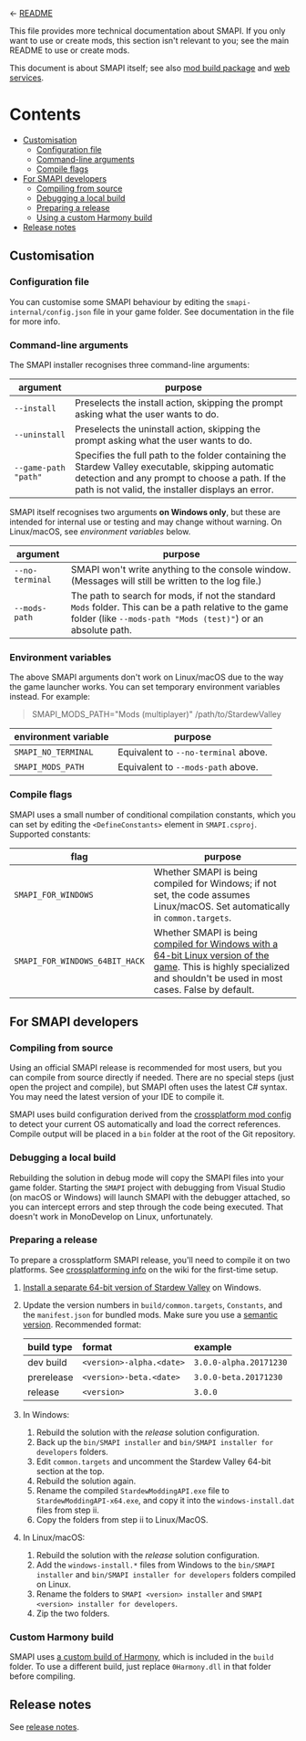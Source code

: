 &larr; [README](../README.md)

This file provides more technical documentation about SMAPI. If you only want to use or create
mods, this section isn't relevant to you; see the main README to use or create mods.

This document is about SMAPI itself; see also [mod build package](mod-package.md) and
[web services](web.md).

# Contents
* [Customisation](#customisation)
  * [Configuration file](#configuration-file)
  * [Command-line arguments](#command-line-arguments)
  * [Compile flags](#compile-flags)
* [For SMAPI developers](#for-smapi-developers)
  * [Compiling from source](#compiling-from-source)
  * [Debugging a local build](#debugging-a-local-build)
  * [Preparing a release](#preparing-a-release)
  * [Using a custom Harmony build](#using-a-custom-harmony-build)
* [Release notes](#release-notes)

## Customisation
### Configuration file
You can customise some SMAPI behaviour by editing the `smapi-internal/config.json` file in your
game folder. See documentation in the file for more info.

### Command-line arguments
The SMAPI installer recognises three command-line arguments:

argument | purpose
-------- | -------
`--install` | Preselects the install action, skipping the prompt asking what the user wants to do.
`--uninstall` | Preselects the uninstall action, skipping the prompt asking what the user wants to do.
`--game-path "path"` | Specifies the full path to the folder containing the Stardew Valley executable, skipping automatic detection and any prompt to choose a path. If the path is not valid, the installer displays an error.

SMAPI itself recognises two arguments **on Windows only**, but these are intended for internal use
or testing and may change without warning. On Linux/macOS, see _environment variables_ below.

argument | purpose
-------- | -------
`--no-terminal` | SMAPI won't write anything to the console window. (Messages will still be written to the log file.)
`--mods-path` | The path to search for mods, if not the standard `Mods` folder. This can be a path relative to the game folder (like `--mods-path "Mods (test)"`) or an absolute path.

### Environment variables
The above SMAPI arguments don't work on Linux/macOS due to the way the game launcher works. You can
set temporary environment variables instead. For example:
> SMAPI_MODS_PATH="Mods (multiplayer)" /path/to/StardewValley

environment variable | purpose
-------------------- | -------
`SMAPI_NO_TERMINAL` | Equivalent to `--no-terminal` above.
`SMAPI_MODS_PATH` | Equivalent to `--mods-path` above.

### Compile flags
SMAPI uses a small number of conditional compilation constants, which you can set by editing the
`<DefineConstants>` element in `SMAPI.csproj`. Supported constants:

flag | purpose
---- | -------
`SMAPI_FOR_WINDOWS` | Whether SMAPI is being compiled for Windows; if not set, the code assumes Linux/macOS. Set automatically in `common.targets`.
`SMAPI_FOR_WINDOWS_64BIT_HACK` | Whether SMAPI is being [compiled for Windows with a 64-bit Linux version of the game](https://github.com/Pathoschild/SMAPI/issues/767). This is highly specialized and shouldn't be used in most cases. False by default.

## For SMAPI developers
### Compiling from source
Using an official SMAPI release is recommended for most users, but you can compile from source
directly if needed. There are no special steps (just open the project and compile), but SMAPI often
uses the latest C# syntax. You may need the latest version of your IDE to compile it.

SMAPI uses build configuration derived from the [crossplatform mod config](https://smapi.io/package/readme)
to detect your current OS automatically and load the correct references. Compile output will be
placed in a `bin` folder at the root of the Git repository.

### Debugging a local build
Rebuilding the solution in debug mode will copy the SMAPI files into your game folder. Starting
the `SMAPI` project with debugging from Visual Studio (on macOS or Windows) will launch SMAPI with
the debugger attached, so you can intercept errors and step through the code being executed. That
doesn't work in MonoDevelop on Linux, unfortunately.

### Preparing a release
To prepare a crossplatform SMAPI release, you'll need to compile it on two platforms. See
[crossplatforming info](https://stardewvalleywiki.com/Modding:Modder_Guide/Test_and_Troubleshoot#Testing_on_all_platforms)
on the wiki for the first-time setup.

1. [Install a separate 64-bit version of Stardew Valley](https://github.com/Steviegt6/Stardew64Installer#readme)
   on Windows.
2. Update the version numbers in `build/common.targets`, `Constants`, and the `manifest.json` for
   bundled mods. Make sure you use a [semantic version](https://semver.org). Recommended format:

   build type | format                   | example
   :--------- | :----------------------- | :------
   dev build  | `<version>-alpha.<date>` | `3.0.0-alpha.20171230`
   prerelease | `<version>-beta.<date>`  | `3.0.0-beta.20171230`
   release    | `<version>`              | `3.0.0`
3. In Windows:
   1. Rebuild the solution with the _release_ solution configuration.
   2. Back up the `bin/SMAPI installer` and `bin/SMAPI installer for developers` folders.
   3. Edit `common.targets` and uncomment the Stardew Valley 64-bit section at the top.
   4. Rebuild the solution again.
   5. Rename the compiled `StardewModdingAPI.exe` file to `StardewModdingAPI-x64.exe`, and copy it
      into the `windows-install.dat` files from step ii.
   6. Copy the folders from step ii to Linux/MacOS.
4. In Linux/macOS:
   1. Rebuild the solution with the _release_ solution configuration.
   2. Add the `windows-install.*` files from Windows to the `bin/SMAPI installer` and
      `bin/SMAPI installer for developers` folders compiled on Linux.
   3. Rename the folders to `SMAPI <version> installer` and `SMAPI <version> installer for developers`.
   4. Zip the two folders.

### Custom Harmony build
SMAPI uses [a custom build of Harmony](https://github.com/Pathoschild/Harmony#readme), which is
included in the `build` folder. To use a different build, just replace `0Harmony.dll` in that
folder before compiling.

## Release notes
See [release notes](../release-notes.md).
